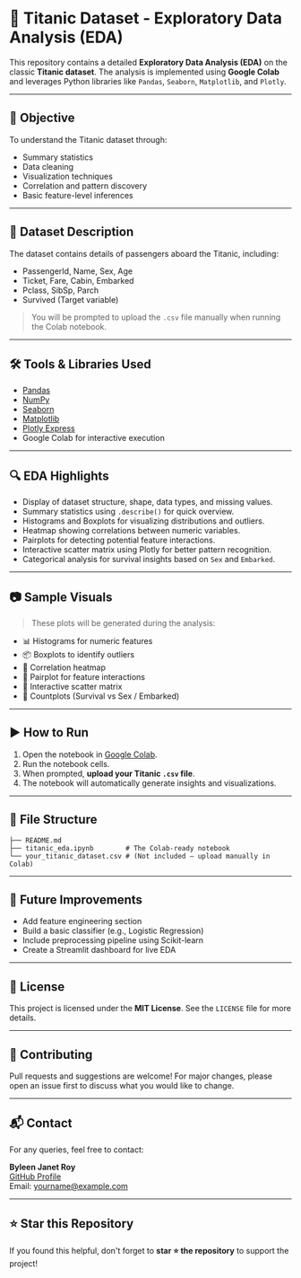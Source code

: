 
# 🚢 Titanic Dataset - Exploratory Data Analysis (EDA)

This repository contains a detailed **Exploratory Data Analysis (EDA)** on the classic **Titanic dataset**. The analysis is implemented using **Google Colab** and leverages Python libraries like `Pandas`, `Seaborn`, `Matplotlib`, and `Plotly`.

---

## 📌 Objective

To understand the Titanic dataset through:
- Summary statistics
- Data cleaning
- Visualization techniques
- Correlation and pattern discovery
- Basic feature-level inferences

---

## 📁 Dataset Description

The dataset contains details of passengers aboard the Titanic, including:
- PassengerId, Name, Sex, Age
- Ticket, Fare, Cabin, Embarked
- Pclass, SibSp, Parch
- Survived (Target variable)

> You will be prompted to upload the `.csv` file manually when running the Colab notebook.

---

## 🛠️ Tools & Libraries Used

- [Pandas](https://pandas.pydata.org/)
- [NumPy](https://numpy.org/)
- [Seaborn](https://seaborn.pydata.org/)
- [Matplotlib](https://matplotlib.org/)
- [Plotly Express](https://plotly.com/python/plotly-express/)
- Google Colab for interactive execution

---

## 🔍 EDA Highlights

- Display of dataset structure, shape, data types, and missing values.
- Summary statistics using `.describe()` for quick overview.
- Histograms and Boxplots for visualizing distributions and outliers.
- Heatmap showing correlations between numeric variables.
- Pairplots for detecting potential feature interactions.
- Interactive scatter matrix using Plotly for better pattern recognition.
- Categorical analysis for survival insights based on `Sex` and `Embarked`.

---

## 📷 Sample Visuals

> These plots will be generated during the analysis:
- 📊 Histograms for numeric features
- 📦 Boxplots to identify outliers
- 🔗 Correlation heatmap
- 🤝 Pairplot for feature interactions
- 🎯 Interactive scatter matrix
- 🧍 Countplots (Survival vs Sex / Embarked)

---

## ▶️ How to Run

1. Open the notebook in [Google Colab](https://colab.research.google.com/).
2. Run the notebook cells.
3. When prompted, **upload your Titanic `.csv` file**.
4. The notebook will automatically generate insights and visualizations.

---

## 📁 File Structure

```
├── README.md
├── titanic_eda.ipynb        # The Colab-ready notebook
└── your_titanic_dataset.csv # (Not included — upload manually in Colab)
```

---

## 📌 Future Improvements

- Add feature engineering section
- Build a basic classifier (e.g., Logistic Regression)
- Include preprocessing pipeline using Scikit-learn
- Create a Streamlit dashboard for live EDA

---

## 📜 License

This project is licensed under the **MIT License**. See the `LICENSE` file for more details.

---

## 🤝 Contributing

Pull requests and suggestions are welcome! For major changes, please open an issue first to discuss what you would like to change.

---

## 📬 Contact

For any queries, feel free to contact:

**Byleen Janet Roy**  
[GitHub Profile](https://github.com/your-github-username)  
Email: yourname@example.com

---

## ⭐ Star this Repository

If you found this helpful, don't forget to **star ⭐ the repository** to support the project!
